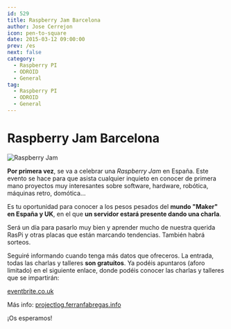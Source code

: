 ```yaml
---
id: 529
title: Raspberry Jam Barcelona
author: Jose Cerrejon
icon: pen-to-square
date: 2015-03-12 09:00:00
prev: /es
next: false
category:
  - Raspberry PI
  - ODROID
  - General
tag:
  - Raspberry PI
  - ODROID
  - General
---
```


# Raspberry Jam Barcelona

![Raspberry Jam](/images/2015/03/raspberry_jam.png)

**Por primera vez**, se va a celebrar una *Raspberry Jam* en España. Este evento se hace para que asista cualquier inquieto en conocer de primera mano proyectos muy interesantes sobre software, hardware, robótica, máquinas retro, domótica...

Es tu oportunidad para conocer a los pesos pesados del **mundo "Maker" en España y UK**, en el que **un servidor estará presente dando una charla**.

Será un día para pasarlo muy bien y aprender mucho de nuestra querida RasPi y otras placas que están marcando tendencias. También habrá sorteos.

Seguiré informando cuando tenga más datos que ofreceros. La entrada, todas las charlas y talleres **son gratuítos**. Ya podéis apuntaros (aforo limitado) en el siguiente enlace, donde podéis conocer las charlas y talleres que se impartirán:

[eventbrite.co.uk](http://www.eventbrite.co.uk/e/entradas-raspberry-pi-jam-barcelona-15926580832)

Más info: [projectlog.ferranfabregas.info](http://projectlog.ferranfabregas.info/raspberry-pi-jam-barcelona/)

¡Os esperamos!